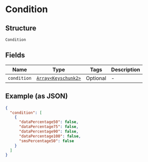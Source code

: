 
# Condition

## Structure

`Condition`

## Fields

| Name | Type | Tags | Description |
|  --- | --- | --- | --- |
| `condition` | [`Array<Keyschunk2>`](../../doc/models/keyschunk-2.md) | Optional | - |

## Example (as JSON)

```json
{
  "condition": [
    {
      "dataPercentage50": false,
      "dataPercentage75": false,
      "dataPercentage90": false,
      "dataPercentage100": false,
      "smsPercentage50": false
    }
  ]
}
```

